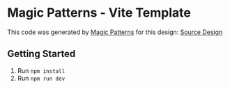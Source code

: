 # Magic Patterns - Vite Template

This code was generated by [Magic Patterns](https://magicpatterns.com) for this design: [Source Design](https://magicpatterns.com/c/t9vzghozj3zyg6bxwyugud)

## Getting Started

1. Run `npm install`
2. Run `npm run dev`
